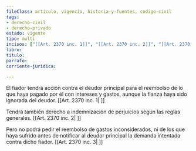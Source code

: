 ```yaml
---
fileClass: articulo, vigencia, historia-y-fuentes, codigo-civil
tags:
- derecho-civil
- derecho-privado
estado: vigente
tipo: multi
incisos: ["[[Art. 2370 inc. 1]]", "[[Art. 2370 inc. 2]]", "[[Art. 2370 inc. 3]]"]
libro:
titulo:
parrafo:
corriente-juridica:

---
```

El fiador tendrá acción contra el deudor principal para el reembolso de lo que haya pagado por él con intereses y gastos, aunque la fianza haya sido ignorada del deudor. [[Art. 2370 inc. 1| ]]

Tendrá también derecho a indemnización de perjuicios según las reglas generales. [[Art. 2370 inc. 2| ]]

Pero no podrá pedir el reembolso de gastos inconsiderados, ni de los que haya sufrido antes de notificar al deudor principal la demanda intentada contra dicho fiador. [[Art. 2370 inc. 3| ]]